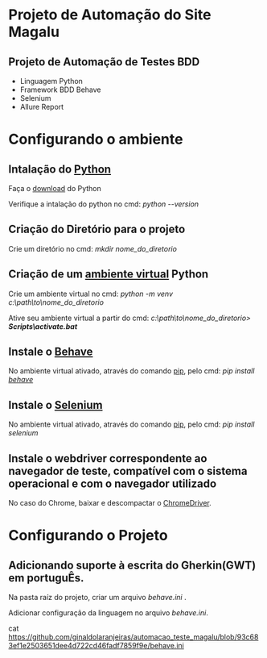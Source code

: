 # Projeto de Automação do Site Magalu


## Projeto de Automação de Testes BDD

* Linguagem Python
* Framework BDD Behave
* Selenium
* Allure Report



# Configurando o ambiente


## Intalação do [Python](https://www.python.org/)

Faça o [download](https://www.python.org/downloads/) do Python 

Verifique a intalação do python no cmd:   *python --version*


## Criação do Diretório para o projeto

Crie um diretório no cmd:   *mkdir nome_do_diretorio*

## Criação de um [ambiente virtual](https://docs.python.org/3/library/venv.html?highlight=venv#module-venv) Python

Crie um ambiente virtual no cmd:  *python -m venv c:\path\to\nome_do_diretorio*

Ative seu ambiente virtual a partir do cmd:  _c:\path\to\nome_do_diretorio> **Scripts\activate.bat**_

## Instale o [Behave](https://behave.readthedocs.io/en/stable/index.html)

No ambiente virtual ativado, através do comando [pip](https://docs.python.org/3/tutorial/venv.html?highlight=pip), pelo cmd: _pip install [behave](https://pypi.org/project/behave/)_

## Instale o [Selenium](https://pypi.org/project/selenium/)

No ambiente virtual ativado, através do comando [pip](https://docs.python.org/3/tutorial/venv.html?highlight=pip), pelo cmd: _pip install selenium_

## Instale o webdriver correspondente ao navegador de teste, compatível com o sistema operacional e com o navegador utilizado

No caso do Chrome, baixar e descompactar o [ChromeDriver](https://chromedriver.chromium.org/home).


# Configurando o Projeto

## Adicionando suporte à escrita do Gherkin(GWT) em portuguÊs.

Na pasta raíz do projeto, criar um arquivo _behave.ini_ .

Adicionar configuração da linguagem no arquivo _behave.ini_.

cat https://github.com/ginaldolaranjeiras/automacao_teste_magalu/blob/93c683ef1e2503651dee4d722cd46fadf7859f9e/behave.ini




